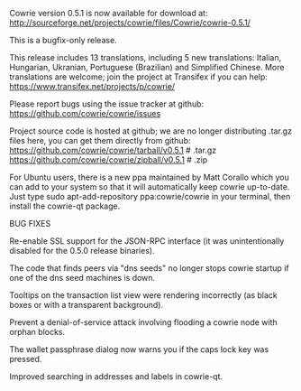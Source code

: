 Cowrie version 0.5.1 is now available for download at:
http://sourceforge.net/projects/cowrie/files/Cowrie/cowrie-0.5.1/

This is a bugfix-only release.

This release includes 13 translations, including 5 new translations:
Italian, Hungarian, Ukranian, Portuguese (Brazilian) and Simplified Chinese.
More translations are welcome; join the project at Transifex if you can help:
https://www.transifex.net/projects/p/cowrie/

Please report bugs using the issue tracker at github:
https://github.com/cowrie/cowrie/issues

Project source code is hosted at github; we are no longer
distributing .tar.gz files here, you can get them
directly from github:
https://github.com/cowrie/cowrie/tarball/v0.5.1  # .tar.gz
https://github.com/cowrie/cowrie/zipball/v0.5.1  # .zip

For Ubuntu users, there is a new ppa maintained by Matt Corallo which
you can add to your system so that it will automatically keep
cowrie up-to-date.  Just type
sudo apt-add-repository ppa:cowrie/cowrie
in your terminal, then install the cowrie-qt package.


BUG FIXES

Re-enable SSL support for the JSON-RPC interface (it was unintentionally
disabled for the 0.5.0 release binaries).

The code that finds peers via "dns seeds" no longer stops cowrie startup
if one of the dns seed machines is down.

Tooltips on the transaction list view were rendering incorrectly (as black boxes
or with a transparent background).

Prevent a denial-of-service attack involving flooding a cowrie node with
orphan blocks.

The wallet passphrase dialog now warns you if the caps lock key was pressed.

Improved searching in addresses and labels in cowrie-qt.
